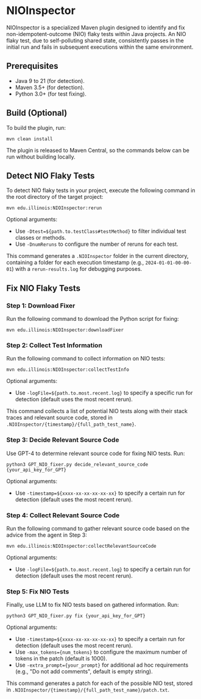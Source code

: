 # NIOInspector

NIOInspector is a specialized Maven plugin designed to identify and fix non-idempotent-outcome (NIO) flaky tests within Java projects. An NIO flaky test, due to self-polluting shared state, consistently passes in the initial run and fails in subsequent executions within the same environment.

## Prerequisites

- Java 9 to 21 (for detection).
- Maven 3.5+ (for detection).
- Python 3.0+ (for test fixing).

## Build (Optional)

To build the plugin, run:

    mvn clean install

The plugin is released to Maven Central, so the commands below can be run without building locally.

## Detect NIO Flaky Tests

To detect NIO flaky tests in your project, execute the following command in the root directory of the target project:

    mvn edu.illinois:NIOInspector:rerun

Optional arguments:
- Use `-Dtest=${path.to.testClass#testMethod}` to filter individual test classes or methods.
- Use `-DnumReruns` to configure the number of reruns for each test.

This command generates a `.NIOInspector` folder in the current directory, containing a folder for each execution timestamp (e.g., `2024-01-01-00-00-01`) with a `rerun-results.log` for debugging purposes.

## Fix NIO Flaky Tests

### Step 1: Download Fixer

Run the following command to download the Python script for fixing:

    mvn edu.illinois:NIOInspector:downloadFixer

### Step 2: Collect Test Information

Run the following command to collect information on NIO tests:

    mvn edu.illinois:NIOInspector:collectTestInfo

Optional arguments:
- Use `-logFile=${path.to.most.recent.log}` to specify a specific run for detection (default uses the most recent rerun).

This command collects a list of potential NIO tests along with their stack traces and relevant source code, stored in `.NIOInspector/{timestamp}/{full_path_test_name}`.

### Step 3: Decide Relevant Source Code

Use GPT-4 to determine relevant source code for fixing NIO tests. Run:

    python3 GPT_NIO_fixer.py decide_relevant_source_code {your_api_key_for_GPT}

Optional arguments:
- Use `-timestamp=${xxxx-xx-xx-xx-xx-xx}` to specify a certain run for detection (default uses the most recent rerun).

### Step 4: Collect Relevant Source Code

Run the following command to gather relevant source code based on the advice from the agent in Step 3:

    mvn edu.illinois:NIOInspector:collectRelevantSourceCode

Optional arguments:
- Use `-logFile=${path.to.most.recent.log}` to specify a certain run for detection (default uses the most recent rerun).

### Step 5: Fix NIO Tests

Finally, use LLM to fix NIO tests based on gathered information. Run:

    python3 GPT_NIO_fixer.py fix {your_api_key_for_GPT}

Optional arguments:
- Use `-timestamp=${xxxx-xx-xx-xx-xx-xx}` to specify a certain run for detection (default uses the most recent rerun).
- Use `-max_tokens={num_tokens}` to configure the maximum number of tokens in the patch (default is 1000).
- Use `-extra_prompt={your_prompt}` for additional ad hoc requirements (e.g., "Do not add comments", default is empty string).

This command generates a patch for each of the possible NIO test, stored in `.NIOInspector/{timestamp}/{full_path_test_name}/patch.txt`.